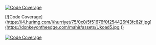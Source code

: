 
[![Code Coverage](https://img.shields.io/badge/Code%20Coverage-86%25-success?style=flat?color=black&color=red)](https://github.com/AnarBalaca/CodeCoverage/actions/workflows/main.yml)
<br>

[![Code Coverage]([https://i4.hurimg.com/i/hurriyet/75/0x0/5f51676f0f254426f43fc82f.jpg](https://donkeyontheedge.com/mahir/assets/Ukoad5.jpg
))](https://github.com/AnarBalaca/CodeCoverage/actions/workflows/main.yml)
<br>
<br>
[![Code Coverage](https://github.com/AnarBalaca/CodeCoverage/actions/workflows/main.yml/badge.svg)](https://github.com/AnarBalaca/CodeCoverage/actions/workflows/main.yml)
